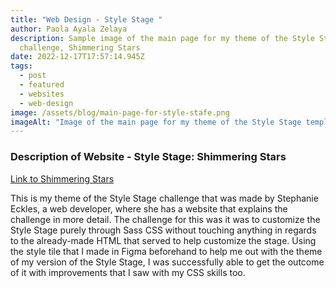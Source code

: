 ```yaml
---
title: "Web Design - Style Stage "
author: Paola Ayala Zelaya
description: Sample image of the main page for my theme of the Style Stage
  challenge, Shimmering Stars
date: 2022-12-17T17:57:14.945Z
tags:
  - post
  - featured
  - websites
  - web-design
image: /assets/blog/main-page-for-style-stafe.png
imageAlt: "Image of the main page for my theme of the Style Stage template "
---
```

### Description of Website - Style Stage: Shimmering Stars

[Link to Shimmering Stars](https://stylestage.dev/styles/shimmering-stars/)

This is my theme of the Style Stage challenge that was made by Stephanie Eckles, a web developer, where she has a website that explains the challenge in more detail. The challenge for this was it was to customize the Style Stage purely through Sass CSS without touching anything in regards to the already-made HTML that served to help customize the stage. Using the style tile that I made in Figma beforehand to help me out with the theme of my version of the Style Stage, I was successfully able to get the outcome of it with improvements that I saw with my CSS skills too.